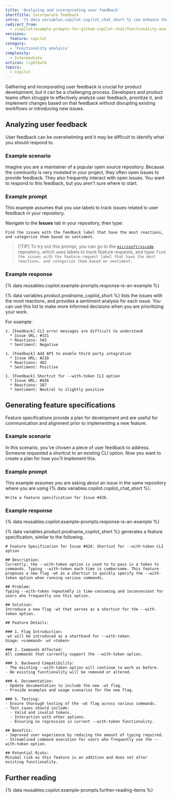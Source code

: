```yaml
---
title: 'Analyzing and incorporating user feedback'
shortTitle: Incorporate feedback
intro: '{% data variables.copilot.copilot_chat_short %} can enhance the process of incorporating user feedback into your project.'
redirect_from:
  - /copilot/example-prompts-for-github-copilot-chat/functionality-analysis-and-feature-suggestions/analyzing-and-incorporating-user-feedback
versions:
  feature: copilot
category:
  - 'Functionality analysis'
complexity:
  - Intermediate
octicon: lightbulb
topics:
  - Copilot
---
```


Gathering and incorporating user feedback is crucial for product development, but it can be a challenging process. Developers and product teams often struggle to effectively analyze user feedback, prioritize it, and implement changes based on that feedback without disrupting existing workflows or introducing new issues.

## Analyzing user feedback

User feedback can be overwhelming and it may be difficult to identify what you should respond to.

### Example scenario

Imagine you are a maintainer of a popular open source repository. Because the community is very invested in your project, they often open issues to provide feedback. They also frequently interact with open issues. You want to respond to this feedback, but you aren't sure where to start.

### Example prompt

This example assumes that you use labels to track issues related to user feedback in your repository.

Navigate to the **Issues** tab in your repository, then type:

`Find the issues with the feedback label that have the most reactions, and categorize them based on sentiment.`

>[!TIP] To try out this prompt, you can go to the [`microsoft/vscode`](https://github.com/microsoft/vscode/issues) repository, which uses labels to track feature requests, and type: `Find the issues with the feature-request label that have the most reactions, and categorize them based on sentiment.`

### Example response

{% data reusables.copilot.example-prompts.response-is-an-example %}

{% data variables.product.prodname_copilot_short %} lists the issues with the most reactions, and provides a sentiment analysis for each issue. You can use this list to make more informed decisions when you are prioritizing your work.

For example:

```text
1. [Feedback] CLI error messages are difficult to understand
  * Issue URL: #321
  * Reactions: 543
  * Sentiment: Negative

1. [Feedback] Add API to enable third party integration
  * Issue URL: #210
  * Reactions: 482
  * Sentiment: Positive

1. [Feedback] Shortcut for --with-token CLI option
  * Issue URL: #426
  * Reactions: 187
  * Sentiment: Neutral to slightly positive
```

## Generating feature specifications

Feature specifications provide a plan for development and are useful for communication and alignment prior to implementing a new feature.

### Example scenario

In this scenario, you've chosen a piece of user feedback to address. Someone requested a shortcut to an existing CLI option. Now you want to create a plan for how you'll implement this.

### Example prompt

This example assumes you are asking about an issue in the same repository where you are using {% data variables.copilot.copilot_chat_short %}.

`Write a feature specification for Issue #426.`

### Example response

{% data reusables.copilot.example-prompts.response-is-an-example %}

{% data variables.product.prodname_copilot_short %} generates a feature specification, similar to the following.

```text
# Feature Specification for Issue #426: Shortcut for --with-token CLI option

## Description:
Currently, the --with-token option is used to to pass in a token to commands. Typing --with-token each time is cumbersome. This feature proposes a new flag -wt as a shortcut to quickly specify the --with-token option when running various commands.

## Problem:
Typing --with-token repeatedly is time-consuming and inconvenient for users who frequently use this option.

## Solution:
Introduce a new flag -wt that serves as a shortcut for the --with-token option.

## Feature Details:

### 1. Flag Introduction:
-wt will be introduced as a shorthand for --with-token.
Usage: <command> -wt <token>

### 2. Commands Affected:
All commands that currently support the --with-token option.

### 3. Backward Compatibility:
- The existing --with-token option will continue to work as before.
- No existing functionality will be removed or altered.

### 4. Documentation:
- Update documentation to include the new -wt flag.
- Provide examples and usage scenarios for the new flag.

### 5. Testing:
- Ensure thorough testing of the -wt flag across various commands.
- Test cases should include:
  - Valid and invalid tokens.
  - Interaction with other options.
  - Ensuring no regression in current --with-token functionality.

## Benefits:
- Improved user experience by reducing the amount of typing required.
- Streamlined command execution for users who frequently use the --with-token option.

## Potential Risks:
Minimal risk as this feature is an addition and does not alter existing functionality.
```

## Further reading

{% data reusables.copilot.example-prompts.further-reading-items %}
